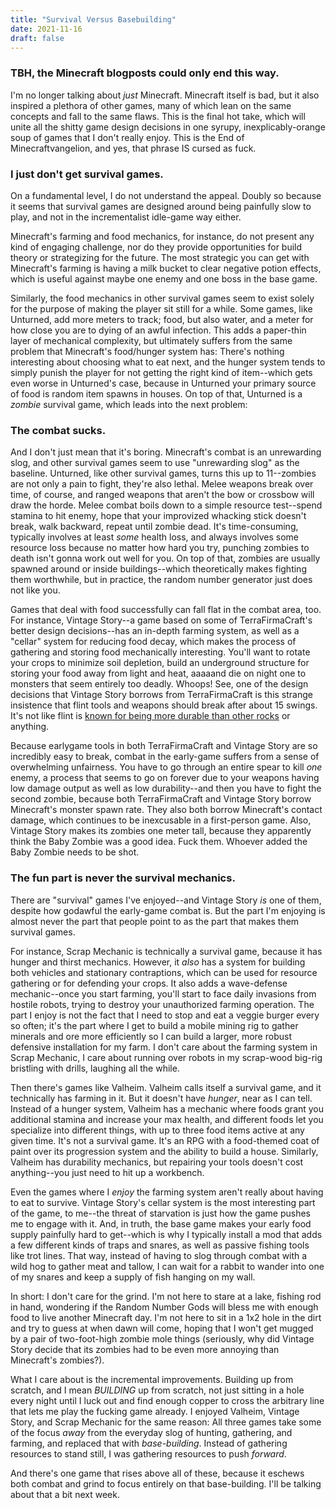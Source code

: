 ```yaml
---
title: "Survival Versus Basebuilding"
date: 2021-11-16
draft: false
---
```


### TBH, the Minecraft blogposts could only end this way.

I'm no longer talking about *just* Minecraft. Minecraft itself is bad, but it also inspired a plethora of other games, many of which lean on the same concepts and fall to the same flaws. This is the final hot take, which will unite all the shitty game design decisions in one syrupy, inexplicably-orange soup of games that I don't really enjoy. This is the End of Minecraftvangelion, and yes, that phrase IS cursed as fuck.

### I just don't get survival games.

On a fundamental level, I do not understand the appeal. Doubly so because it seems that survival games are designed around being painfully slow to play, and not in the incrementalist idle-game way either.

Minecraft's farming and food mechanics, for instance, do not present any kind of engaging challenge, nor do they provide opportunities for build theory or strategizing for the future. The most strategic you can get with Minecraft's farming is having a milk bucket to clear negative potion effects, which is useful against maybe one enemy and one boss in the base game.

Similarly, the food mechanics in other survival games seem to exist solely for the purpose of making the player sit still for a while. Some games, like Unturned, add more meters to track; food, but also water, and a meter for how close you are to dying of an awful infection. This adds a paper-thin layer of mechanical complexity, but ultimately suffers from the same problem that Minecraft's food/hunger system has: There's nothing interesting about choosing what to eat next, and the hunger system tends to simply punish the player for not getting the right kind of item--which gets even worse in Unturned's case, because in Unturned your primary source of food is random item spawns in houses. On top of that, Unturned is a *zombie* survival game, which leads into the next problem:

### The combat sucks.

And I don't just mean that it's boring. Minecraft's combat is an unrewarding slog, and other survival games seem to use "unrewarding slog" as the baseline. Unturned, like other survival games, turns this up to 11--zombies are not only a pain to fight, they're also lethal. Melee weapons break over time, of course, and ranged weapons that aren't the bow or crossbow will draw the horde. Melee combat boils down to a simple resource test--spend stamina to hit enemy, hope that your improvized whacking stick doesn't break, walk backward, repeat until zombie dead. It's time-consuming, typically involves at least *some* health loss, and always involves some resource loss because no matter how hard you try, punching zombies to death isn't gonna work out well for you. On top of that, zombies are usually spawned around or inside buildings--which theoretically makes fighting them worthwhile, but in practice, the random number generator just does not like you.

Games that deal with food successfully can fall flat in the combat area, too. For instance, Vintage Story--a game based on some of TerraFirmaCraft's better design decisions--has an in-depth farming system, as well as a "cellar" system for reducing food decay, which makes the process of gathering and storing food mechanically interesting. You'll want to rotate your crops to minimize soil depletion, build an underground structure for storing your food away from light and heat, aaaaand die on night one to monsters that seem entirely too deadly. Whoops! See, one of the design decisions that Vintage Story borrows from TerraFirmaCraft is this strange insistence that flint tools and weapons should break after about 15 swings. It's not like flint is [known for being more durable than other rocks](https://en.wikipedia.org/wiki/Flint) or anything.

Because earlygame tools in both TerraFirmaCraft and Vintage Story are so incredibly easy to break, combat in the early-game suffers from a sense of overwhelming unfairness. You have to go through an entire spear to kill *one* enemy, a process that seems to go on forever due to your weapons having low damage output as well as low durability--and then you have to fight the second zombie, because both TerraFirmaCraft and Vintage Story borrow Minecraft's monster spawn rate. They also both borrow Minecraft's contact damage, which continues to be inexcusable in a first-person game. Also, Vintage Story makes its zombies one meter tall, because they apparently think the Baby Zombie was a good idea. Fuck them. Whoever added the Baby Zombie needs to be shot.

### The fun part is never the survival mechanics.

There are "survival" games I've enjoyed--and Vintage Story *is* one of them, despite how godawful the early-game combat is. But the part I'm enjoying is almost never the part that people point to as the part that makes them survival games.

For instance, Scrap Mechanic is technically a survival game, because it has hunger and thirst mechanics. However, it *also* has a system for building both vehicles and stationary contraptions, which can be used for resource gathering or for defending your crops. It also adds a wave-defense mechanic--once you start farming, you'll start to face daily invasions from hostile robots, trying to destroy your unauthorized farming operation. The part I enjoy is not the fact that I need to stop and eat a veggie burger every so often; it's the part where I get to build a mobile mining rig to gather minerals and ore more efficiently so I can build a larger, more robust defensive installation for my farm. I don't care about the farming system in Scrap Mechanic, I care about running over robots in my scrap-wood big-rig bristling with drills, laughing all the while.

Then there's games like Valheim. Valheim calls itself a survival game, and it technically has farming in it. But it doesn't have *hunger*, near as I can tell. Instead of a hunger system, Valheim has a mechanic where foods grant you additional stamina and increase your max health, and different foods let you specialize into different things, with up to three food items active at any given time. It's not a survival game. It's an RPG with a food-themed coat of paint over its progression system and the ability to build a house. Similarly, Valheim has durability mechanics, but repairing your tools doesn't cost anything--you just need to hit up a workbench.

Even the games where I *enjoy* the farming system aren't really about having to eat to survive. Vintage Story's cellar system is the most interesting part of the game, to me--the threat of starvation is just how the game pushes me to engage with it. And, in truth, the base game makes your early food supply painfully hard to get--which is why I typically install a mod that adds a few different kinds of traps and snares, as well as passive fishing tools like trot lines. That way, instead of having to slog through combat with a wild hog to gather meat and tallow, I can wait for a rabbit to wander into one of my snares and keep a supply of fish hanging on my wall.

In short: I don't care for the grind. I'm not here to stare at a lake, fishing rod in hand, wondering if the Random Number Gods will bless me with enough food to live another Minecraft day. I'm not here to sit in a 1x2 hole in the dirt and try to guess at when dawn will come, hoping that I won't get mugged by a pair of two-foot-high zombie mole things (seriously, why did Vintage Story decide that its zombies had to be even more annoying than Minecraft's zombies?).

What I care about is the incremental improvements. Building up from scratch, and I mean *BUILDING* up from scratch, not just sitting in a hole every night until I luck out and find enough copper to cross the arbitrary line that lets me play the fucking game already. I enjoyed Valheim, Vintage Story, and Scrap Mechanic for the same reason: All three games take some of the focus *away* from the everyday slog of hunting, gathering, and farming, and replaced that with *base-building*. Instead of gathering resources to stand still, I was gathering resources to push *forward*.

And there's one game that rises above all of these, because it eschews both combat and grind to focus entirely on that base-building. I'll be talking about that a bit next week.